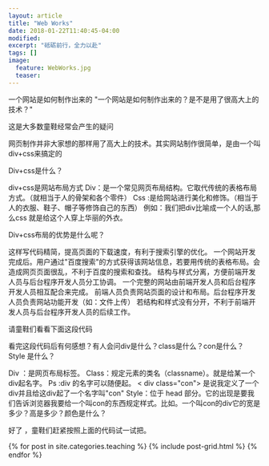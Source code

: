 ```yaml
---
layout: article
title: "Web Works"
date: 2018-01-22T11:40:45-04:00
modified:
excerpt: "砥砺前行，全力以赴"
tags: []
image: 
  feature: WebWorks.jpg
  teaser:
---
```


 一个网站是如何制作出来的
 "一个网站是如何制作出来的？是不是用了很高大上的技术？"

这是大多数童鞋经常会产生的疑问

网页制作并非大家想的那样用了高大上的技术。其实网站制作很简单，是由一个叫div+css来搞定的

Div+css是什么？

div+css是网站布局方式
Div：是一个常见网页布局结构。它取代传统的表格布局方式。（就相当于人的骨架和各个零件）
Css :是给网站进行美化和修饰。（相当于人的衣服、鞋子、帽子等修饰自己的东西）
例如：我们把div比喻成一个人的话,那么css 就是给这个人穿上华丽的外衣。


Div+css布局的优势是什么呢？

这样写代码精简，提高页面的下载速度，有利于搜索引擎的优化。
一个网站开发完成后。用户通过"百度搜索"的方式获得该网站信息，若要用传统的表格布局。会造成网页页面很乱，不利于百度的搜索和查找。
结构与样式分离，方便前端开发人员与后台程序开发人员分工协调。
一个完整的网站由前端开发人员和后台程序开发人员相互配合来完成。
前端人员负责网站页面的设计和布局。后台程序开发人员负责网站功能开发（如：文件上传）
若结构和样式没有分开，不利于前端开发人员与后台程序开发人员的后续工作。

请童鞋们看看下面这段代码


看完这段代码后有何感想？有人会问div是什么？class是什么？con是什么？ Style 是什么？

Div ：是网页布局标签。
Class：规定元素的类名（classname）。就是给某一个div起名字。
Ps :div 的名字可以随便起。
< div class="con"> 是说我定义了一个div并且给这div起了一个名字叫"con"
Style：位于 head 部分。它的出现是要我们告诉浏览器我要给一个叫con的东西规定样式。比如。一个叫con的div它的宽是多少？高是多少？颜色是什么？


好了 ，童鞋们赶紧按照上面的代码试一试把。

<div class="tiles">
{% for post in site.categories.teaching %}
  {% include post-grid.html %}
{% endfor %}
</div><!-- /.tiles 把所有categories 有 SDG 的列出来-->